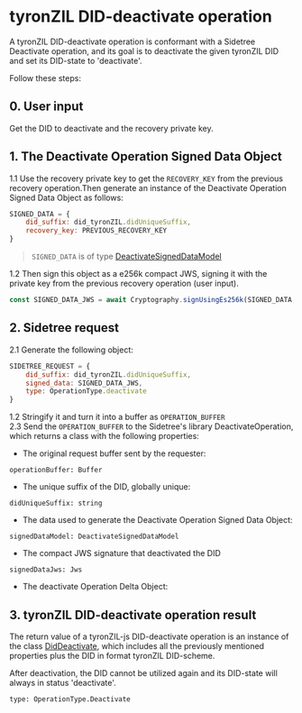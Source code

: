 # tyronZIL DID-deactivate operation

A tyronZIL DID-deactivate operation is conformant with a Sidetree Deactivate operation, and its goal is to deactivate the given tyronZIL DID and set its DID-state to 'deactivate'.

Follow these steps:

## 0. User input

Get the DID to deactivate and the recovery private key.

## 1. The Deactivate Operation Signed Data Object

1.1 Use the recovery private key to get the ```RECOVERY_KEY``` from the previous recovery operation.Then generate an instance of the Deactivate Operation Signed Data Object as follows:

```js
SIGNED_DATA = {  
    did_suffix: did_tyronZIL.didUniqueSuffix,
    recovery_key: PREVIOUS_RECOVERY_KEY  
}
```

> ```SIGNED_DATA``` is of type [DeactivateSignedDataModel](../../implementation/models.md#deactivate)

1.2 Then sign this object as a e256k compact JWS, signing it with the private key from the previous recovery operation (user input).

```ts
const SIGNED_DATA_JWS = await Cryptography.signUsingEs256k(SIGNED_DATA, recoveryPrivateKey);
```

## 2. Sidetree request

2.1 Generate the following object:

```js
SIDETREE_REQUEST = {  
    did_suffix: did_tyronZIL.didUniqueSuffix,
    signed_data: SIGNED_DATA_JWS,
    type: OperationType.deactivate
}
```

1.2 Stringify it and turn it into a buffer as ```OPERATION_BUFFER```  
2.3 Send the ```OPERATION_BUFFER``` to the Sidetree's library DeactivateOperation, which returns a class with the following properties:

- The original request buffer sent by the requester:

```operationBuffer: Buffer```

- The unique suffix of the DID, globally unique:

```didUniqueSuffix: string```

- The data used to generate the Deactivate Operation Signed Data Object:

```signedDataModel: DeactivateSignedDataModel```

- The compact JWS signature that deactivated the DID

```signedDataJws: Jws```

- The deactivate Operation Delta Object:

## 3. tyronZIL DID-deactivate operation result

The return value of a tyronZIL-js DID-deactivate operation is an instance of the class [DidDeactivate](https://github.com/julio-cabdu/tyronZIL-js/tree/master/src/lib/did-operations/did-deactivate.ts), which includes all the previously mentioned properties plus the DID in format tyronZIL DID-scheme.

After deactivation, the DID cannot be utilized again and its DID-state will always in status 'deactivate'.

```type: OperationType.Deactivate```
